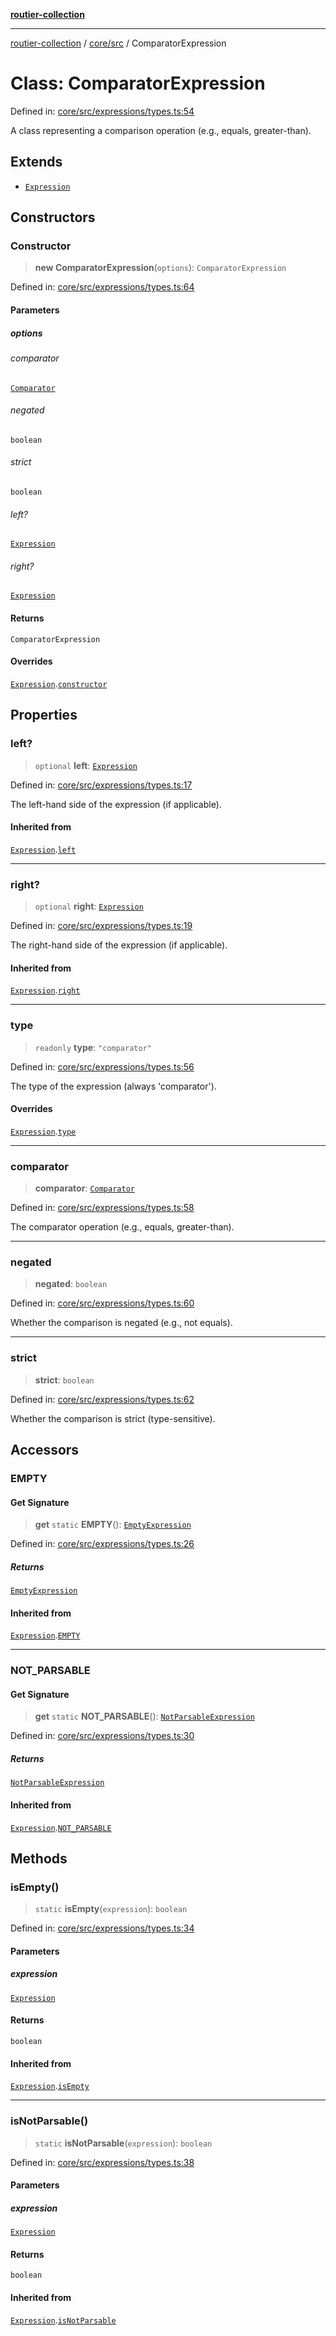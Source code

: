 [**routier-collection**](../../../README.md)

***

[routier-collection](../../../README.md) / [core/src](../README.md) / ComparatorExpression

# Class: ComparatorExpression

Defined in: [core/src/expressions/types.ts:54](https://github.com/Agrejus/routier/blob/ae307d61bf9883ec014a438be7cbd96d2060d092/core/src/expressions/types.ts#L54)

A class representing a comparison operation (e.g., equals, greater-than).

## Extends

- [`Expression`](Expression.md)

## Constructors

### Constructor

> **new ComparatorExpression**(`options`): `ComparatorExpression`

Defined in: [core/src/expressions/types.ts:64](https://github.com/Agrejus/routier/blob/ae307d61bf9883ec014a438be7cbd96d2060d092/core/src/expressions/types.ts#L64)

#### Parameters

##### options

###### comparator

[`Comparator`](../type-aliases/Comparator.md)

###### negated

`boolean`

###### strict

`boolean`

###### left?

[`Expression`](Expression.md)

###### right?

[`Expression`](Expression.md)

#### Returns

`ComparatorExpression`

#### Overrides

[`Expression`](Expression.md).[`constructor`](Expression.md#constructor)

## Properties

### left?

> `optional` **left**: [`Expression`](Expression.md)

Defined in: [core/src/expressions/types.ts:17](https://github.com/Agrejus/routier/blob/ae307d61bf9883ec014a438be7cbd96d2060d092/core/src/expressions/types.ts#L17)

The left-hand side of the expression (if applicable).

#### Inherited from

[`Expression`](Expression.md).[`left`](Expression.md#left)

***

### right?

> `optional` **right**: [`Expression`](Expression.md)

Defined in: [core/src/expressions/types.ts:19](https://github.com/Agrejus/routier/blob/ae307d61bf9883ec014a438be7cbd96d2060d092/core/src/expressions/types.ts#L19)

The right-hand side of the expression (if applicable).

#### Inherited from

[`Expression`](Expression.md).[`right`](Expression.md#right)

***

### type

> `readonly` **type**: `"comparator"`

Defined in: [core/src/expressions/types.ts:56](https://github.com/Agrejus/routier/blob/ae307d61bf9883ec014a438be7cbd96d2060d092/core/src/expressions/types.ts#L56)

The type of the expression (always 'comparator').

#### Overrides

[`Expression`](Expression.md).[`type`](Expression.md#type)

***

### comparator

> **comparator**: [`Comparator`](../type-aliases/Comparator.md)

Defined in: [core/src/expressions/types.ts:58](https://github.com/Agrejus/routier/blob/ae307d61bf9883ec014a438be7cbd96d2060d092/core/src/expressions/types.ts#L58)

The comparator operation (e.g., equals, greater-than).

***

### negated

> **negated**: `boolean`

Defined in: [core/src/expressions/types.ts:60](https://github.com/Agrejus/routier/blob/ae307d61bf9883ec014a438be7cbd96d2060d092/core/src/expressions/types.ts#L60)

Whether the comparison is negated (e.g., not equals).

***

### strict

> **strict**: `boolean`

Defined in: [core/src/expressions/types.ts:62](https://github.com/Agrejus/routier/blob/ae307d61bf9883ec014a438be7cbd96d2060d092/core/src/expressions/types.ts#L62)

Whether the comparison is strict (type-sensitive).

## Accessors

### EMPTY

#### Get Signature

> **get** `static` **EMPTY**(): [`EmptyExpression`](EmptyExpression.md)

Defined in: [core/src/expressions/types.ts:26](https://github.com/Agrejus/routier/blob/ae307d61bf9883ec014a438be7cbd96d2060d092/core/src/expressions/types.ts#L26)

##### Returns

[`EmptyExpression`](EmptyExpression.md)

#### Inherited from

[`Expression`](Expression.md).[`EMPTY`](Expression.md#empty)

***

### NOT\_PARSABLE

#### Get Signature

> **get** `static` **NOT\_PARSABLE**(): [`NotParsableExpression`](NotParsableExpression.md)

Defined in: [core/src/expressions/types.ts:30](https://github.com/Agrejus/routier/blob/ae307d61bf9883ec014a438be7cbd96d2060d092/core/src/expressions/types.ts#L30)

##### Returns

[`NotParsableExpression`](NotParsableExpression.md)

#### Inherited from

[`Expression`](Expression.md).[`NOT_PARSABLE`](Expression.md#not_parsable)

## Methods

### isEmpty()

> `static` **isEmpty**(`expression`): `boolean`

Defined in: [core/src/expressions/types.ts:34](https://github.com/Agrejus/routier/blob/ae307d61bf9883ec014a438be7cbd96d2060d092/core/src/expressions/types.ts#L34)

#### Parameters

##### expression

[`Expression`](Expression.md)

#### Returns

`boolean`

#### Inherited from

[`Expression`](Expression.md).[`isEmpty`](Expression.md#isempty)

***

### isNotParsable()

> `static` **isNotParsable**(`expression`): `boolean`

Defined in: [core/src/expressions/types.ts:38](https://github.com/Agrejus/routier/blob/ae307d61bf9883ec014a438be7cbd96d2060d092/core/src/expressions/types.ts#L38)

#### Parameters

##### expression

[`Expression`](Expression.md)

#### Returns

`boolean`

#### Inherited from

[`Expression`](Expression.md).[`isNotParsable`](Expression.md#isnotparsable)
